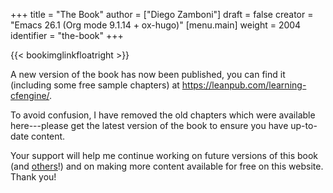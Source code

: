 +++
title = "The Book"
author = ["Diego Zamboni"]
draft = false
creator = "Emacs 26.1 (Org mode 9.1.14 + ox-hugo)"
[menu.main]
  weight = 2004
  identifier = "the-book"
+++

{{< bookimglinkfloatright >}}

A new version of the book has now been published, you can find it (including some free sample chapters) at <https://leanpub.com/learning-cfengine/>.

To avoid confusion, I have removed the old chapters which were available here---please get the latest version of the book to ensure you have up-to-date content.

Your support will help me continue working on future versions of this book (and [others](https://leanpub.com/learning-hammerspoon/)!) and on making more content available for free on this website. Thank you!

